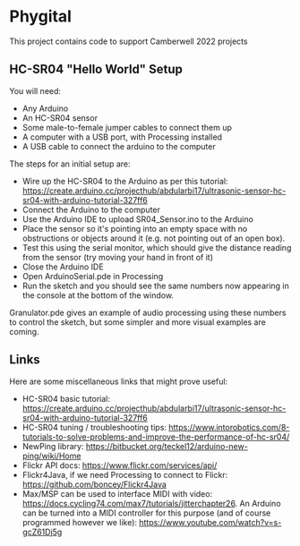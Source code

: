 # Phygital
This project contains code to support Camberwell 2022 projects

## HC-SR04 "Hello World" Setup

You will need:
* Any Arduino
* An HC-SR04 sensor
* Some male-to-female jumper cables to connect them up
* A computer with a USB port, with Processing installed
* A USB cable to connect the arduino to the computer

The steps for an initial setup are:
* Wire up the HC-SR04 to the Arduino as per this tutorial: https://create.arduino.cc/projecthub/abdularbi17/ultrasonic-sensor-hc-sr04-with-arduino-tutorial-327ff6
* Connect the Arduino to the computer
* Use the Arduino IDE to upload SR04_Sensor.ino to the Arduino
* Place the sensor so it's pointing into an empty space with no obstructions or objects around it (e.g. not pointing out of an open box). 
* Test this using the serial monitor, which should give the distance reading from the sensor (try moving your hand in front of it)
* Close the Arduino IDE
* Open ArduinoSerial.pde in Processing
* Run the sketch and you should see the same numbers now appearing in the console at the bottom of the window.

Granulator.pde gives an example of audio processing using these numbers to control the sketch, but some simpler and more visual examples are coming.

## Links
Here are some miscellaneous links that might prove useful:

* HC-SR04 basic tutorial: https://create.arduino.cc/projecthub/abdularbi17/ultrasonic-sensor-hc-sr04-with-arduino-tutorial-327ff6
* HC-SR04 tuning / troubleshooting tips: https://www.intorobotics.com/8-tutorials-to-solve-problems-and-improve-the-performance-of-hc-sr04/
* NewPing library: https://bitbucket.org/teckel12/arduino-new-ping/wiki/Home
* Flickr API docs: https://www.flickr.com/services/api/
* Flickr4Java, if we need Processing to connect to Flickr: https://github.com/boncey/Flickr4Java
* Max/MSP can be used to interface MIDI with video: https://docs.cycling74.com/max7/tutorials/jitterchapter26. An Arduino can be turned into a MIDI controller for this purpose (and of course programmed however we like): https://www.youtube.com/watch?v=s-gcZ61Dj5g
